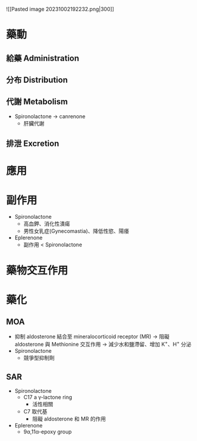 ![[Pasted image 20231002192232.png|300]]
# 藥動
## 給藥 Administration
## 分布 Distribution
## 代謝 Metabolism
- Spironolactone $\rightarrow$ canrenone
	- 肝臟代謝
## 排泄 Excretion
# 應用
# 副作用
- Spironolactone
	- 高血鉀、消化性潰瘍
	- 男性女乳症(Gynecomastia)、降低性慾、陽痿
- Eplerenone
	- 副作用 < Spironolactone
# 藥物交互作用
# 藥化
## MOA
- 抑制 aldosterone 結合至 mineralocorticoid receptor (MR) $\rightarrow$ 阻礙 aldosterone 與 Methionine 交互作用 $\rightarrow$ 減少水和鹽滯留、增加 K<sup>+</sup>、H<sup>+</sup> 分泌
- Spironolactone
	- 競爭型抑制劑
## SAR
- Spironolactone
	- C17 a γ-lactone ring
		- 活性相關
	- C7 取代基
		- 阻礙 aldosterone 和 MR 的作用
- Eplerenone
	- 9α,11α-epoxy group

